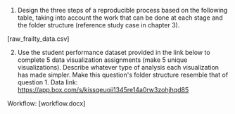 1. Design the three steps of a reproducible process based on the following table, taking into account the work that can be done at each stage    and the folder structure (reference study case in chapter 3).

[raw_frailty_data.csv]

2. Use the student performance dataset provided in the link below to complete 5 data visualization assignments (make 5 unique visualizations). Describe whatever type of analysis each visualization has made simpler. Make this question's folder structure resemble that of question 1.
Data link: https://app.box.com/s/kissqeuoii1345re14a0rw3zohjhqd85

Workflow: [workflow.docx]
